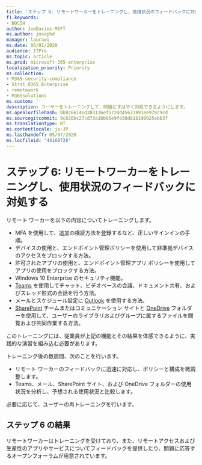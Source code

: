 ```yaml
---
title: 'ステップ 6: リモートワーカーをトレーニングし、使用状況のフィードバックに対処する'
f1.keywords:
- NOCSH
author: JoeDavies-MSFT
ms.author: josephd
manager: laurawi
ms.date: 05/01/2020
audience: ITPro
ms.topic: article
ms.prod: microsoft-365-enterprise
localization_priority: Priority
ms.collection:
- M365-security-compliance
- Strat_O365_Enterprise
- remotework
- M365solutions
ms.custom: ''
description: ユーザーをトレーニングして、問題にすばやく対処できるようにします。
ms.openlocfilehash: bb8c6614ed383136ef5724d45637891ee978c9cd
ms.sourcegitcommit: 9c828bc27cd73a1bb85e9fe38d818190025ebb3f
ms.translationtype: HT
ms.contentlocale: ja-JP
ms.lasthandoff: 05/07/2020
ms.locfileid: "44160728"
---
```

# <a name="step-6-train-remote-workers-and-address-usage-feedback"></a>ステップ 6: リモートワーカーをトレーニングし、使用状況のフィードバックに対処する

リモート ワーカーを以下の内容についてトレーニングします。

- MFA を使用して、追加の検証方法を登録するなど、正しいサインインの手順。
- デバイスの使用と、エンドポイント管理ポリシーを使用して非準拠デバイスのアクセスをブロックする方法。
- 許可されたアプリの使用と、エンドポイント管理アプリ ポリシーを使用してアプリの使用をブロックする方法。
- Windows 10 Enterprise のセキュリティ機能。
- [Teams](https://docs.microsoft.com/microsoftteams/training-microsoft-teams-landing-page) を使用してチャット、ビデオベースの会議、ドキュメント共有、およびスレッド形式の会話を行う方法。
- メールとスケジュール設定に [Outlook](https://support.office.com/article/outlook-training-8a5b816d-9052-4190-a5eb-494512343cca) を使用する方法。
- [SharePoint](https://support.office.com/article/sharepoint-online-video-training-cb8ef501-84db-4427-ac77-ec2009fb8e23) チームまたはコミュニケーション サイトと [OneDrive](https://support.office.com/article/onedrive-video-training-1f608184-b7e6-43ca-8753-2ff679203132) フォルダーを使用して、ユーザーのライブラリおよびグループに属するファイルを閲覧および共同作業する方法。

このトレーニングには、従業員が上記の機能とその結果を体感できるように、実践的な演習を組み込む必要があります。

トレーニング後の数週間、次のことを行います。

- リモート ワーカーのフィードバックに迅速に対応し、ポリシーと構成を微調整します。
- Teams、メール、SharePoint サイト、および OneDrive フォルダーの使用状況を分析し、予想される使用状況と比較します。

必要に応じて、ユーザーの再トレーニングを行います。

## <a name="results-of-step-6"></a>ステップ 6 の結果

リモートワーカーはトレーニングを受けており、また、リモートアクセスおよび生産性のアプリやサービスについてフィードバックを提供したり、問題に応答するオープンフォーラムが用意されています。

